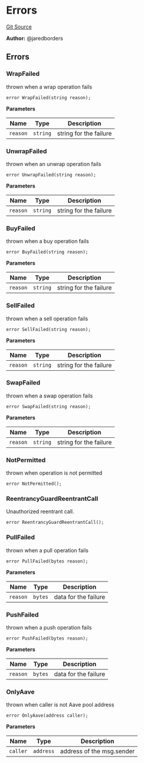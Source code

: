 # Errors
[Git Source](https://github.com/moss-eth/zap/blob/35e517eceade43560c1eb54d47de1fc3aa949331/src/utils/Errors.sol)

**Author:**
@jaredborders


## Errors
### WrapFailed
thrown when a wrap operation fails


```solidity
error WrapFailed(string reason);
```

**Parameters**

|Name|Type|Description|
|----|----|-----------|
|`reason`|`string`|string for the failure|

### UnwrapFailed
thrown when an unwrap operation fails


```solidity
error UnwrapFailed(string reason);
```

**Parameters**

|Name|Type|Description|
|----|----|-----------|
|`reason`|`string`|string for the failure|

### BuyFailed
thrown when a buy operation fails


```solidity
error BuyFailed(string reason);
```

**Parameters**

|Name|Type|Description|
|----|----|-----------|
|`reason`|`string`|string for the failure|

### SellFailed
thrown when a sell operation fails


```solidity
error SellFailed(string reason);
```

**Parameters**

|Name|Type|Description|
|----|----|-----------|
|`reason`|`string`|string for the failure|

### SwapFailed
thrown when a swap operation fails


```solidity
error SwapFailed(string reason);
```

**Parameters**

|Name|Type|Description|
|----|----|-----------|
|`reason`|`string`|string for the failure|

### NotPermitted
thrown when operation is not permitted


```solidity
error NotPermitted();
```

### ReentrancyGuardReentrantCall
Unauthorized reentrant call.


```solidity
error ReentrancyGuardReentrantCall();
```

### PullFailed
thrown when a pull operation fails


```solidity
error PullFailed(bytes reason);
```

**Parameters**

|Name|Type|Description|
|----|----|-----------|
|`reason`|`bytes`|data for the failure|

### PushFailed
thrown when a push operation fails


```solidity
error PushFailed(bytes reason);
```

**Parameters**

|Name|Type|Description|
|----|----|-----------|
|`reason`|`bytes`|data for the failure|

### OnlyAave
thrown when caller is not Aave pool address


```solidity
error OnlyAave(address caller);
```

**Parameters**

|Name|Type|Description|
|----|----|-----------|
|`caller`|`address`|address of the msg.sender|

